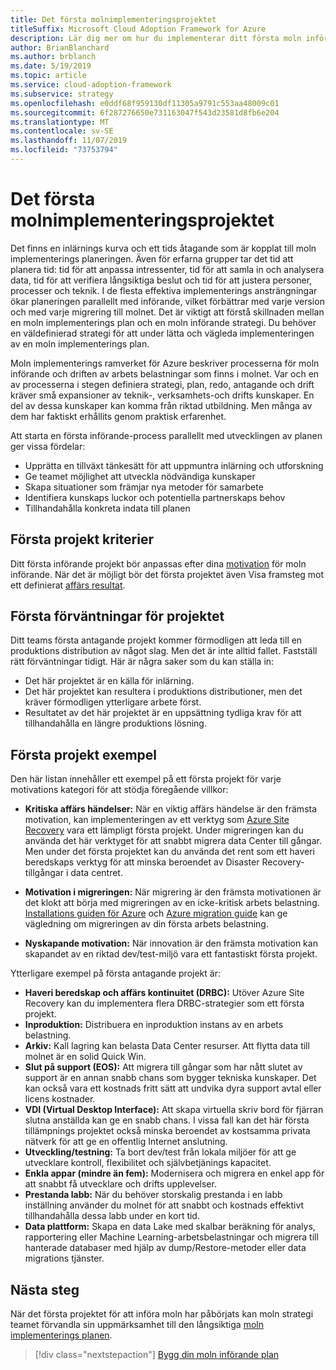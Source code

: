 ```yaml
---
title: Det första molnimplementeringsprojektet
titleSuffix: Microsoft Cloud Adoption Framework for Azure
description: Lär dig mer om hur du implementerar ditt första moln införande projekt.
author: BrianBlanchard
ms.author: brblanch
ms.date: 5/19/2019
ms.topic: article
ms.service: cloud-adoption-framework
ms.subservice: strategy
ms.openlocfilehash: e0ddf68f959130df11305a9791c553aa48009c01
ms.sourcegitcommit: 6f287276650e731163047f543d23581d8fb6e204
ms.translationtype: MT
ms.contentlocale: sv-SE
ms.lasthandoff: 11/07/2019
ms.locfileid: "73753794"
---
```

<!-- markdownlint-disable MD026 -->

# <a name="first-cloud-adoption-project"></a>Det första molnimplementeringsprojektet

Det finns en inlärnings kurva och ett tids åtagande som är kopplat till moln implementerings planeringen. Även för erfarna grupper tar det tid att planera tid: tid för att anpassa intressenter, tid för att samla in och analysera data, tid för att verifiera långsiktiga beslut och tid för att justera personer, processer och teknik. I de flesta effektiva implementerings ansträngningar ökar planeringen parallellt med införande, vilket förbättrar med varje version och med varje migrering till molnet. Det är viktigt att förstå skillnaden mellan en moln implementerings plan och en moln införande strategi. Du behöver en väldefinierad strategi för att under lätta och vägleda implementeringen av en moln implementerings plan.

Moln implementerings ramverket för Azure beskriver processerna för moln införande och driften av arbets belastningar som finns i molnet. Var och en av processerna i stegen definiera strategi, plan, redo, antagande och drift kräver små expansioner av teknik-, verksamhets-och drifts kunskaper. En del av dessa kunskaper kan komma från riktad utbildning. Men många av dem har faktiskt erhållits genom praktisk erfarenhet.

Att starta en första införande-process parallellt med utvecklingen av planen ger vissa fördelar:

- Upprätta en tillväxt tänkesätt för att uppmuntra inlärning och utforskning
- Ge teamet möjlighet att utveckla nödvändiga kunskaper
- Skapa situationer som främjar nya metoder för samarbete
- Identifiera kunskaps luckor och potentiella partnerskaps behov
- Tillhandahålla konkreta indata till planen

## <a name="first-project-criteria"></a>Första projekt kriterier

Ditt första införande projekt bör anpassas efter dina [motivation](./motivations.md) för moln införande. När det är möjligt bör det första projektet även Visa framsteg mot ett definierat [affärs resultat](./business-outcomes/business-outcome-template.md).

## <a name="first-project-expectations"></a>Första förväntningar för projektet

Ditt teams första antagande projekt kommer förmodligen att leda till en produktions distribution av något slag. Men det är inte alltid fallet. Fastställ rätt förväntningar tidigt. Här är några saker som du kan ställa in:

- Det här projektet är en källa för inlärning.
- Det här projektet kan resultera i produktions distributioner, men det kräver förmodligen ytterligare arbete först.
- Resultatet av det här projektet är en uppsättning tydliga krav för att tillhandahålla en längre produktions lösning.

## <a name="first-project-examples"></a>Första projekt exempel

Den här listan innehåller ett exempel på ett första projekt för varje motivations kategori för att stödja föregående villkor:

- **Kritiska affärs händelser:** När en viktig affärs händelse är den främsta motivation, kan implementeringen av ett verktyg som [Azure Site Recovery](../migrate/azure-migration-guide/migrate.md?tabs=Tools#azure-site-recovery) vara ett lämpligt första projekt. Under migreringen kan du använda det här verktyget för att snabbt migrera data Center till gångar. Men under det första projektet kan du använda det rent som ett haveri beredskaps verktyg för att minska beroendet av Disaster Recovery-tillgångar i data centret.

- **Motivation i migreringen:** När migrering är den främsta motivationen är det klokt att börja med migreringen av en icke-kritisk arbets belastning. [Installations guiden för Azure](../ready/azure-setup-guide/index.md) och [Azure migration guide](../migrate/azure-migration-guide/index.md) kan ge vägledning om migreringen av din första arbets belastning.

- **Nyskapande motivation:** När innovation är den främsta motivation kan skapandet av en riktad dev/test-miljö vara ett fantastiskt första projekt.

Ytterligare exempel på första antagande projekt är:

- **Haveri beredskap och affärs kontinuitet (DRBC):** Utöver Azure Site Recovery kan du implementera flera DRBC-strategier som ett första projekt.
- **Inproduktion:** Distribuera en inproduktion instans av en arbets belastning.
- **Arkiv:** Kall lagring kan belasta Data Center resurser. Att flytta data till molnet är en solid Quick Win.
- **Slut på support (EOS):** Att migrera till gångar som har nått slutet av support är en annan snabb chans som bygger tekniska kunskaper. Det kan också vara ett kostnads fritt sätt att undvika dyra support avtal eller licens kostnader.
- **VDI (Virtual Desktop Interface):** Att skapa virtuella skriv bord för fjärran slutna anställda kan ge en snabb chans. I vissa fall kan det här första tillämpnings projektet också minska beroendet av kostsamma privata nätverk för att ge en offentlig Internet anslutning.
- **Utveckling/testning:** Ta bort dev/test från lokala miljöer för att ge utvecklare kontroll, flexibilitet och självbetjänings kapacitet.
- **Enkla appar (mindre än fem):** Modernisera och migrera en enkel app för att snabbt få utvecklare och drifts upplevelser.
- **Prestanda labb:** När du behöver storskalig prestanda i en labb inställning använder du molnet för att snabbt och kostnads effektivt tillhandahålla dessa labb under en kort tid.
- **Data plattform:** Skapa en data Lake med skalbar beräkning för analys, rapportering eller Machine Learning-arbetsbelastningar och migrera till hanterade databaser med hjälp av dump/Restore-metoder eller data migrations tjänster.

## <a name="next-steps"></a>Nästa steg

När det första projektet för att införa moln har påbörjats kan moln strategi teamet förvandla sin uppmärksamhet till den långsiktiga [moln implementerings planen](../plan/index.md).

> [!div class="nextstepaction"]
> [Bygg din moln införande plan](../plan/index.md)
